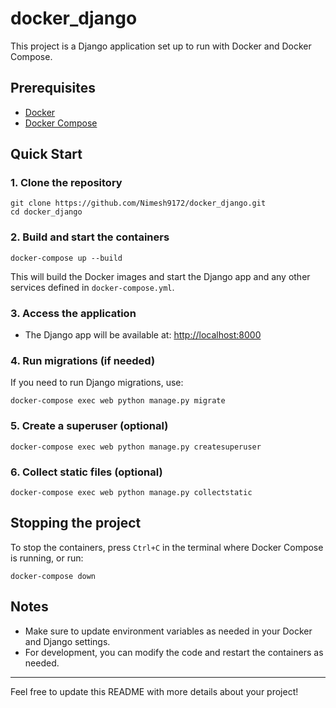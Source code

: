 # docker_django

This project is a Django application set up to run with Docker and Docker Compose.

## Prerequisites
- [Docker](https://www.docker.com/get-started)
- [Docker Compose](https://docs.docker.com/compose/install/)

## Quick Start

### 1. Clone the repository
```
git clone https://github.com/Nimesh9172/docker_django.git
cd docker_django
```

### 2. Build and start the containers
```
docker-compose up --build
```
This will build the Docker images and start the Django app and any other services defined in `docker-compose.yml`.

### 3. Access the application
- The Django app will be available at: [http://localhost:8000](http://localhost:8000)

### 4. Run migrations (if needed)
If you need to run Django migrations, use:
```
docker-compose exec web python manage.py migrate
```

### 5. Create a superuser (optional)
```
docker-compose exec web python manage.py createsuperuser
```

### 6. Collect static files (optional)
```
docker-compose exec web python manage.py collectstatic
```

## Stopping the project
To stop the containers, press `Ctrl+C` in the terminal where Docker Compose is running, or run:
```
docker-compose down
```

## Notes
- Make sure to update environment variables as needed in your Docker and Django settings.
- For development, you can modify the code and restart the containers as needed.

---

Feel free to update this README with more details about your project!
